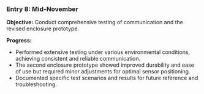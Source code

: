 ### Entry 8: Mid-November
**Objective:** Conduct comprehensive testing of communication and the revised enclosure prototype.

**Progress:**
- Performed extensive testing under various environmental conditions, achieving consistent and reliable communication.
- The second enclosure prototype showed improved durability and ease of use but required minor adjustments for optimal sensor positioning.
- Documented specific test scenarios and results for future reference and troubleshooting.
